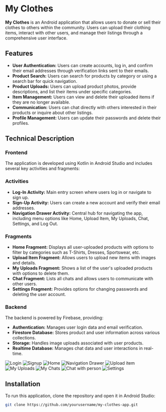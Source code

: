 # My Clothes

**My Clothes** is an Android application that allows users to donate or sell their clothes to others within the community. Users can upload their clothing items, interact with other users, and manage their listings through a comprehensive user interface.

## Features

- **User Authentication:** Users can create accounts, log in, and confirm their email addresses through verification links sent to their emails.
- **Product Search:** Users can search for products by category or using a search bar for quick navigation.
- **Product Uploads:** Users can upload product photos, provide descriptions, and list their items under specific categories.
- **Item Management:** Users can view and delete their uploaded items if they are no longer available.
- **Communication:** Users can chat directly with others interested in their products or inquire about other listings.
- **Profile Management:** Users can update their passwords and delete their profiles.

## Technical Description

### Frontend

The application is developed using Kotlin in Android Studio and includes several key activities and fragments:

### Activities

- **Log-In Activity:** Main entry screen where users log in or navigate to sign up.
- **Sign-Up Activity:** Users can create a new account and verify their email addresses.
- **Navigation Drawer Activity:** Central hub for navigating the app, including menu options like Home, Upload Item, My Uploads, Chat, Settings, and Log Out.

### Fragments

- **Home Fragment:** Displays all user-uploaded products with options to filter by categories such as T-Shirts, Dresses, Sportswear, etc.
- **Upload Item Fragment:** Allows users to upload new items with images and details.
- **My Uploads Fragment:** Shows a list of the user's uploaded products with options to delete them.
- **Chat Fragment:** Lists all chats and allows users to communicate with other users.
- **Settings Fragment:** Provides options for changing passwords and deleting the user account.

### Backend

The backend is powered by Firebase, providing:

- **Authentication:** Manages user login data and email verification.
- **Firestore Database:** Stores product and user information across various collections.
- **Storage:** Handles image uploads associated with user products.
- **Realtime Database:** Manages chat data and user interactions in real-time.

![Login](images/login.jpg)
![Signup](images/signup.jpg)
![Home](images/home.jpg)
![Navigation Drawer](images/nav_drawer.jpg)
![Upload item](images/upload_post.jpg)
![My Uploads](images/my_posts.jpg)
![My Chats](images/my_chats.jpg)
![Chat with person](images/chat_eith_person.jpg)
![Settings](images/settings.jpg)

## Installation

To run this application, clone the repository and open it in Android Studio:

```bash
git clone https://github.com/yourusername/my-clothes-app.git
